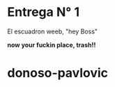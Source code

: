 # Entrega N° 1 
El escuadron weeb, "hey Boss"

**now your fuckin place, trash!!**
# donoso-pavlovic
